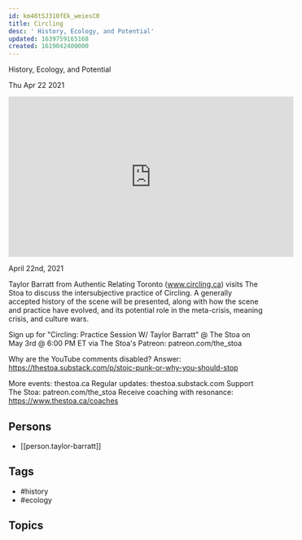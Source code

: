 ```yaml
---
id: km46tSJ310fEk_weiesC0
title: Circling
desc: ' History, Ecology, and Potential'
updated: 1639759165168
created: 1619042400000
---
```



 History, Ecology, and Potential

Thu Apr 22 2021

<iframe width="560" height="315" src="https://www.youtube.com/embed/nn_CanEFBPI" title="Circling: History, Ecology, and Potential w/ Taylor Barratt" frameborder="0" allow="accelerometer; autoplay; clipboard-write; encrypted-media; gyroscope; picture-in-picture" allowfullscreen ></iframe>

April 22nd, 2021

Taylor Barratt from Authentic Relating Toronto (www.circling.ca) visits The Stoa to discuss the intersubjective practice of Circling. A generally accepted history of the scene will be presented, along with how the scene and practice have evolved, and its potential role in the meta-crisis, meaning crisis, and culture wars.

Sign up for "Circling: Practice Session W/ Taylor Barratt" @ The Stoa on May 3rd @ 6:00 PM ET via The Stoa's Patreon: patreon.com/the_stoa

Why are the YouTube comments disabled? Answer: https://thestoa.substack.com/p/stoic-punk-or-why-you-should-stop

More events: thestoa.ca
Regular updates: thestoa.substack.com
Support The Stoa: patreon.com/the_stoa
Receive coaching with resonance: https://www.thestoa.ca/coaches

## Persons

- [[person.taylor-barratt]]

## Tags

- #history
- #ecology

## Topics



